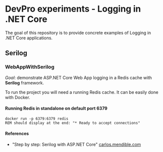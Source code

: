 # DevPro experiments - Logging in .NET Core

The goal of this repository is to provide concrete examples of Logging in .NET Core applications.

## Serilog

### WebAppWithSerilog

_Goal_: demonstrate ASP.NET Core Web App logging in a Redis cache with **Serilog** framework.

To run the project you will need a running Redis cache. It can be easily done with Docker.

#### Running Redis in standalone on default port 6379

```dos
docker run -p 6379:6379 redis
REM should display at the end: "* Ready to accept connections"
```

#### References

- "Step by step: Serilog with ASP.NET Core" [carlos.mendible.com](https://carlos.mendible.com/2016/09/19/step-step-serilog-asp-net-core/)
